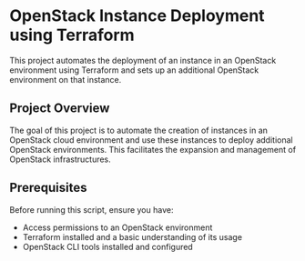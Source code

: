 # OpenStack Instance Deployment using Terraform

This project automates the deployment of an instance in an OpenStack environment using Terraform and sets up an additional OpenStack environment on that instance.

## Project Overview

The goal of this project is to automate the creation of instances in an OpenStack cloud environment and use these instances to deploy additional OpenStack environments. This facilitates the expansion and management of OpenStack infrastructures.

## Prerequisites

Before running this script, ensure you have:

- Access permissions to an OpenStack environment
- Terraform installed and a basic understanding of its usage
- OpenStack CLI tools installed and configured
